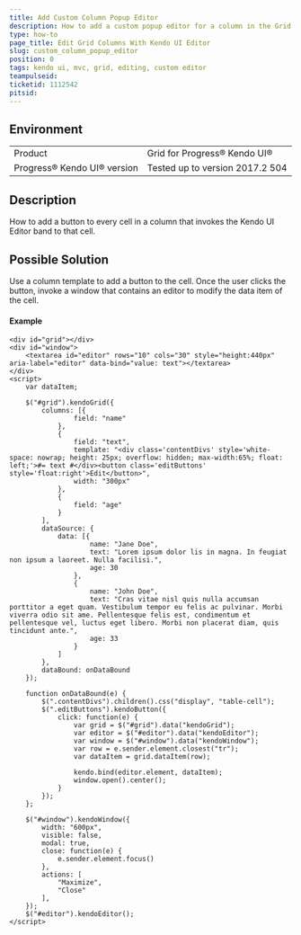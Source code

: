 ```yaml
---
title: Add Custom Column Popup Editor
description: How to add a custom popup editor for a column in the Grid.
type: how-to
page_title: Edit Grid Columns With Kendo UI Editor
slug: custom_column_popup_editor
position: 0
tags: kendo ui, mvc, grid, editing, custom editor
teampulseid:
ticketid: 1112542
pitsid:
---
```


## Environment
<table>
 <tr>
  <td>Product</td>
  <td>Grid for Progress® Kendo UI®</td>
 </tr>
 <tr>
   <td>Progress® Kendo UI® version</td>
   <td>Tested up to version 2017.2 504</td>
  </tr>
</table>

## Description

How to add a button to every cell in a column that invokes the Kendo UI Editor band to that cell.

## Possible Solution

Use a column template to add a button to the cell. Once the user clicks the button, invoke a window that contains an editor to modify the data item of the cell.

#### Example

```dojo
<div id="grid"></div>
<div id="window">
    <textarea id="editor" rows="10" cols="30" style="height:440px" aria-label="editor" data-bind="value: text"></textarea>
</div>
<script>
    var dataItem;

    $("#grid").kendoGrid({
        columns: [{
                field: "name"
            },
            {
                field: "text",
                template: "<div class='contentDivs' style='white-space: nowrap; height: 25px; overflow: hidden; max-width:65%; float: left;'>#= text #</div><button class='editButtons' style='float:right'>Edit</button>",
                width: "300px"
            },
            {
                field: "age"
            }
        ],
        dataSource: {
            data: [{
                    name: "Jane Doe",
                    text: "Lorem ipsum dolor lis in magna. In feugiat non ipsum a laoreet. Nulla facilisi.",
                    age: 30
                },
                {
                    name: "John Doe",
                    text: "Cras vitae nisl quis nulla accumsan porttitor a eget quam. Vestibulum tempor eu felis ac pulvinar. Morbi viverra odio sit ame. Pellentesque felis est, condimentum et pellentesque vel, luctus eget libero. Morbi non placerat diam, quis tincidunt ante.",
                    age: 33
                }
            ]
        },
        dataBound: onDataBound
    });

    function onDataBound(e) {
        $(".contentDivs").children().css("display", "table-cell");
        $(".editButtons").kendoButton({
            click: function(e) {
                var grid = $("#grid").data("kendoGrid");
                var editor = $("#editor").data("kendoEditor");
                var window = $("#window").data("kendoWindow");
                var row = e.sender.element.closest("tr");
                var dataItem = grid.dataItem(row);

                kendo.bind(editor.element, dataItem);
                window.open().center();
            }
        });
    };

    $("#window").kendoWindow({
        width: "600px",
        visible: false,
        modal: true,
        close: function(e) {
            e.sender.element.focus()
        },
        actions: [
            "Maximize",
            "Close"
        ],
    });
    $("#editor").kendoEditor();
</script>
```
